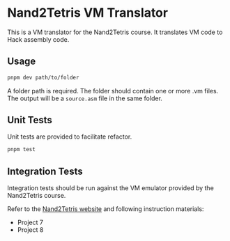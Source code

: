 # Nand2Tetris VM Translator

This is a VM translator for the Nand2Tetris course. It translates VM code to Hack assembly code.

## Usage

```bash
pnpm dev path/to/folder
```

A folder path is required. The folder should contain one or more .vm files. The output will be a `source.asm` file in the same folder.

## Unit Tests

Unit tests are provided to facilitate refactor.

```bash
pnpm test
```

## Integration Tests

Integration tests should be run against the VM emulator provided by the Nand2Tetris course.

Refer to the [Nand2Tetris website](https://www.nand2tetris.org/software) and following instruction materials:

- Project 7
- Project 8
